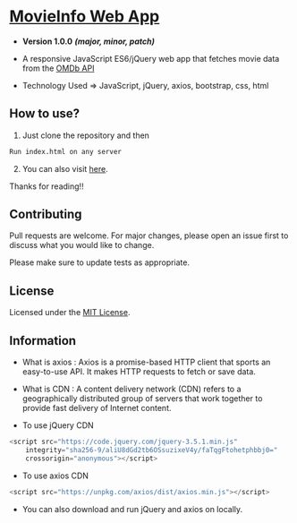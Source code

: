# [MovieInfo Web App](https://arpitkekri.github.io/MovieInfo_JavaScript-jQuery/)
- __Version 1.0.0__ ***(major, minor, patch)***

- A responsive JavaScript ES6/jQuery web app that fetches movie data from the [OMDb API](http://www.omdbapi.com/)

- Technology Used => JavaScript, jQuery, axios, bootstrap, css, html

## How to use?

1. Just clone the repository and then

```bash
Run index.html on any server
```

2. You can also visit [here](https://arpitkekri.github.io/MovieInfo_JavaScript-jQuery/).

Thanks for reading!!

## Contributing
Pull requests are welcome. For major changes, please open an issue first to discuss what you would like to change.

Please make sure to update tests as appropriate.

## License
Licensed under the [MIT License](LICENSE).

## Information
- What is axios : Axios is a promise-based HTTP client that sports an easy-to-use API. It makes HTTP requests to fetch or save data.

- What is CDN : A content delivery network (CDN) refers to a geographically distributed group of servers that work together to provide fast delivery of Internet content.

- To use jQuery CDN
```JavaScript
<script src="https://code.jquery.com/jquery-3.5.1.min.js" 
    integrity="sha256-9/aliU8dGd2tb6OSsuzixeV4y/faTqgFtohetphbbj0=" 
    crossorigin="anonymous"></script>
```

- To use axios CDN
```JavaScript
<script src="https://unpkg.com/axios/dist/axios.min.js"></script>
```

- You can also download and run jQuery and axios on locally.